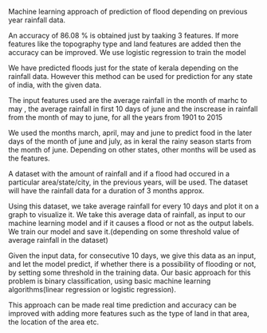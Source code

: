 
Machine learning approach of prediction of flood depending on previous year rainfall data.

An accuracy of 86.08 % is obtained just by taaking 3 features.
If more features like the topography type and land features are added then the accuracy can be improved.
We use logistic regression to train the model

We have predicted floods just for the state of kerala depending on the rainfall data. However this method can be used for prediction for any state of india, with the given data.

The input features used are the average rainfall in the month of marhc to may , the average rainfall in first 10 days of june and the inscrease in rainfall from the month of may to june, for all the years from 1901 to 2015

We used the months march, april, may and june to predict food in the later days of the month of june and july, as in keral the rainy season starts from the month of june. 
Depending on other states, other months will be used as the features.

A dataset with the amount of rainfall and if a flood had occured in a particular area/state/city, in the previous years, will be used. The dataset will have the rainfall data for a duration of 3 months approx.

Using this dataset, we take average rainfall for every 10 days and plot it on a graph to visualize it.
We take this average data of rainfall, as input to our machine learning model and if it causes a flood or not as the output labels.
We train our model and save it.(depending on some threshold value of average rainfall in the dataset)

Given the input data, for consecutive 10 days, we give this data as an input, and let the model predict, if whether there is a possibility of flooding or not, by setting some threshold in the training data. 
Our basic approach for this problem is binary classification, using basic machine learning algorithms(linear regression or logistic regression).

This approach can be made real time prediction and accuracy can be improved with adding more features such as the type of land in that area, the location of the area etc.
